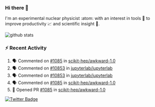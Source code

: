 ### Hi there 👋 

I'm an experimental nuclear physicist :atom: with an interest in tools :wrench: to improve productivity :chart_with_upwards_trend: and scientific insight :telescope:.

![github stats](https://github-readme-stats.vercel.app/api?username=agoose77&show_icons=true&hide_rank=true&hide_title=true&bg_color=30,e76445,904e95&text_color=efe3ec&icon_color=efe3ec)
<!--
**agoose77/agoose77** is a ✨ _special_ ✨ repository because its `README.md` (this file) appears on your GitHub profile.

Here are some ideas to get you started:

- 🔭 I’m currently working on ...
- 🌱 I’m currently learning ...
- 👯 I’m looking to collaborate on ...
- 🤔 I’m looking for help with ...
- 💬 Ask me about ...
- 📫 How to reach me: ...
- 😄 Pronouns: ...
- ⚡ Fun fact: ...
-->

### :zap: Recent Activity
<!--START_SECTION:activity-->
1. 🗣 Commented on [#1085](https://github.com/scikit-hep/awkward-1.0/issues/1085) in [scikit-hep/awkward-1.0](https://github.com/scikit-hep/awkward-1.0)
2. 🗣 Commented on [#10853](https://github.com/jupyterlab/jupyterlab/issues/10853) in [jupyterlab/jupyterlab](https://github.com/jupyterlab/jupyterlab)
3. 🗣 Commented on [#10853](https://github.com/jupyterlab/jupyterlab/issues/10853) in [jupyterlab/jupyterlab](https://github.com/jupyterlab/jupyterlab)
4. 🗣 Commented on [#1085](https://github.com/scikit-hep/awkward-1.0/issues/1085) in [scikit-hep/awkward-1.0](https://github.com/scikit-hep/awkward-1.0)
5. 💪 Opened PR [#1085](https://github.com/scikit-hep/awkward-1.0/pull/1085) in [scikit-hep/awkward-1.0](https://github.com/scikit-hep/awkward-1.0)
<!--END_SECTION:activity-->


[![Twitter Badge](https://img.shields.io/twitter/follow/agoose77?style=flat-square&logo=Twitter&logoColor=white&color=cornflowerblue)](https://twitter.com/agoose77)
